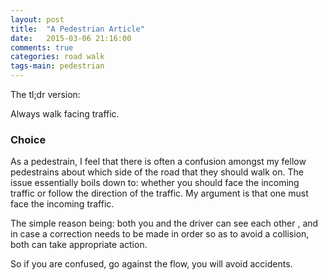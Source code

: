 ```yaml
---
layout: post
title:  "A Pedestrian Article"
date:   2015-03-06 21:16:00
comments: true
categories: road walk
tags-main: pedestrian
---
```


The tl;dr version:

Always walk facing traffic.


### Choice

As a pedestrain, I feel that there is often a confusion amongst my fellow pedestrains about which side of the road that they should walk on. The issue essentially boils down to: whether you should face the incoming traffic or follow the direction of the traffic. My argument is that one must face the incoming traffic.

The simple reason being: both you and the driver can see each other , and in case a correction needs to be made in order so as to avoid a collision, both can take appropriate action.

So if you are confused, go against the flow, you will avoid accidents.
 
